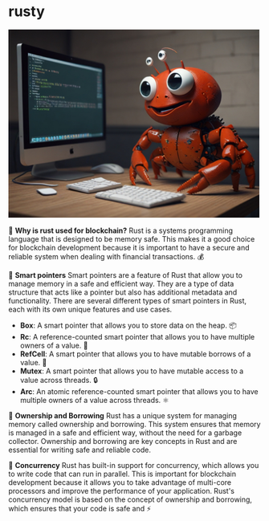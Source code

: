 # rusty

<img src="./assets/rusty.jpg" alt="rusty" width="500"/>


🔗 **Why is rust used for blockchain?**
Rust is a systems programming language that is designed to be memory safe. This makes it a good choice for blockchain development because it is important to have a secure and reliable system when dealing with financial transactions. 💰

🔗 **Smart pointers**
Smart pointers are a feature of Rust that allow you to manage memory in a safe and efficient way. They are a type of data structure that acts like a pointer but also has additional metadata and functionality. There are several different types of smart pointers in Rust, each with its own unique features and use cases.

- **Box**: A smart pointer that allows you to store data on the heap. 📦
- **Rc**: A reference-counted smart pointer that allows you to have multiple owners of a value. 🔄
- **RefCell**: A smart pointer that allows you to have mutable borrows of a value. 📜
- **Mutex**: A smart pointer that allows you to have mutable access to a value across threads. 🔒
- **Arc**: An atomic reference-counted smart pointer that allows you to have multiple owners of a value across threads. ⚛️

🔗 **Ownership and Borrowing**
Rust has a unique system for managing memory called ownership and borrowing. This system ensures that memory is managed in a safe and efficient way, without the need for a garbage collector. Ownership and borrowing are key concepts in Rust and are essential for writing safe and reliable code.

🔗 **Concurrency**
Rust has built-in support for concurrency, which allows you to write code that can run in parallel. This is important for blockchain development because it allows you to take advantage of multi-core processors and improve the performance of your application. Rust's concurrency model is based on the concept of ownership and borrowing, which ensures that your code is safe and ⚡️